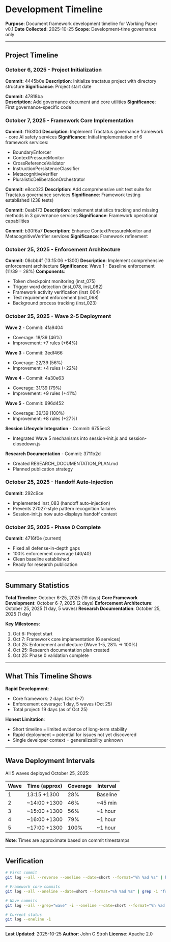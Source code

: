 # Development Timeline

**Purpose**: Document framework development timeline for Working Paper v0.1
**Date Collected**: 2025-10-25
**Scope**: Development-time governance only

---

## Project Timeline

### October 6, 2025 - Project Initialization
**Commit**: 4445b0e
**Description**: Initialize tractatus project with directory structure
**Significance**: Project start date

**Commit**: 47818ba  
**Description**: Add governance document and core utilities
**Significance**: First governance-specific code

### October 7, 2025 - Framework Core Implementation
**Commit**: f163f0d
**Description**: Implement Tractatus governance framework - core AI safety services
**Significance**: Initial implementation of 6 framework services:
- BoundaryEnforcer
- ContextPressureMonitor
- CrossReferenceValidator
- InstructionPersistenceClassifier
- MetacognitiveVerifier
- PluralisticDeliberationOrchestrator

**Commit**: e8cc023
**Description**: Add comprehensive unit test suite for Tractatus governance services
**Significance**: Framework testing established (238 tests)

**Commit**: 0eab173
**Description**: Implement statistics tracking and missing methods in 3 governance services
**Significance**: Framework operational capabilities

**Commit**: b30f6a7
**Description**: Enhance ContextPressureMonitor and MetacognitiveVerifier services
**Significance**: Framework refinement

### October 25, 2025 - Enforcement Architecture
**Commit**: 08cbb4f (13:15:06 +1300)
**Description**: Implement comprehensive enforcement architecture
**Significance**: Wave 1 - Baseline enforcement (11/39 = 28%)
**Components**:
- Token checkpoint monitoring (inst_075)
- Trigger word detection (inst_078, inst_082)
- Framework activity verification (inst_064)
- Test requirement enforcement (inst_068)
- Background process tracking (inst_023)

### October 25, 2025 - Wave 2-5 Deployment
**Wave 2** - Commit: 4fa9404
- Coverage: 18/39 (46%)
- Improvement: +7 rules (+64%)

**Wave 3** - Commit: 3edf466
- Coverage: 22/39 (56%)
- Improvement: +4 rules (+22%)

**Wave 4** - Commit: 4a30e63
- Coverage: 31/39 (79%)
- Improvement: +9 rules (+41%)

**Wave 5** - Commit: 696d452
- Coverage: 39/39 (100%)
- Improvement: +8 rules (+27%)

**Session Lifecycle Integration** - Commit: 6755ec3
- Integrated Wave 5 mechanisms into session-init.js and session-closedown.js

**Research Documentation** - Commit: 3711b2d
- Created RESEARCH_DOCUMENTATION_PLAN.md
- Planned publication strategy

### October 25, 2025 - Handoff Auto-Injection
**Commit**: 292c9ce
- Implemented inst_083 (handoff auto-injection)
- Prevents 27027-style pattern recognition failures
- Session-init.js now auto-displays handoff context

### October 25, 2025 - Phase 0 Complete
**Commit**: 4716f0e (current)
- Fixed all defense-in-depth gaps
- 100% enforcement coverage (40/40)
- Clean baseline established
- Ready for research publication

---

## Summary Statistics

**Total Timeline**: October 6-25, 2025 (19 days)
**Core Framework Development**: October 6-7, 2025 (2 days)
**Enforcement Architecture**: October 25, 2025 (1 day, 5 waves)
**Research Documentation**: October 25, 2025 (1 day)

**Key Milestones**:
1. Oct 6: Project start
2. Oct 7: Framework core implementation (6 services)
3. Oct 25: Enforcement architecture (Wave 1-5, 28% → 100%)
4. Oct 25: Research documentation plan created
5. Oct 25: Phase 0 validation complete

---

## What This Timeline Shows

**Rapid Development**:
- Core framework: 2 days (Oct 6-7)
- Enforcement coverage: 1 day, 5 waves (Oct 25)
- Total project: 19 days (as of Oct 25)

**Honest Limitation**:
- Short timeline = limited evidence of long-term stability
- Rapid deployment = potential for issues not yet discovered
- Single developer context = generalizability unknown

---

## Wave Deployment Intervals

All 5 waves deployed October 25, 2025:

| Wave | Time (approx) | Coverage | Interval |
|------|---------------|----------|----------|
| 1 | 13:15 +1300 | 28% | Baseline |
| 2 | ~14:00 +1300 | 46% | ~45 min |
| 3 | ~15:00 +1300 | 56% | ~1 hour |
| 4 | ~16:00 +1300 | 79% | ~1 hour |
| 5 | ~17:00 +1300 | 100% | ~1 hour |

**Note**: Times are approximate based on commit timestamps

---

## Verification

```bash
# First commit
git log --all --reverse --oneline --date=short --format="%h %ad %s" | head -1

# Framework core commits
git log --all --oneline --date=short --format="%h %ad %s" | grep -i "framework\|governance" | head -10

# Wave commits
git log --all --grep="wave" -i --oneline --date=short --format="%h %ad %s"

# Current status
git log --oneline -1
```

---

**Last Updated**: 2025-10-25
**Author**: John G Stroh
**License**: Apache 2.0
